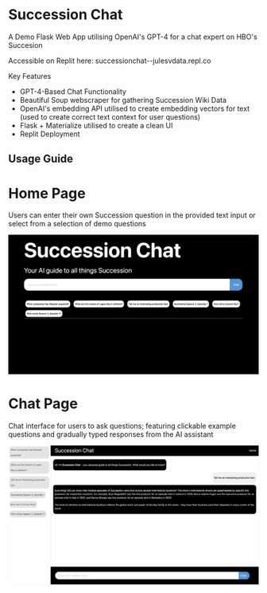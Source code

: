 # Succession Chat

A Demo Flask Web App utilising OpenAI's GPT-4 for a chat expert on HBO's Succesion

Accessible on Replit here: successionchat--julesvdata.repl.co

Key Features

- GPT-4-Based Chat Functionality
- Beautiful Soup webscraper for gathering Succession Wiki Data
- OpenAI's embedding API utilised to create embedding vectors for text (used to create correct text context for user questions)
- Flask + Materialize utilised to create a clean UI
- Replit Deployment

## Usage Guide

# Home Page

Users can enter their own Succession question in the provided text input or select from a selection of demo questions

![alt text](https://github.com/julesvdata/succession_chat/blob/main/demo_images/home.png?raw=true)

# Chat Page

Chat interface for users to ask questions; featuring clickable example questions and gradually typed responses from the AI assistant

![alt text](https://github.com/julesvdata/succession_chat/blob/main/demo_images/chat.png?raw=true)